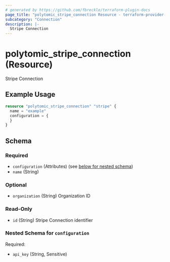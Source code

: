 ```yaml
---
# generated by https://github.com/fbreckle/terraform-plugin-docs
page_title: "polytomic_stripe_connection Resource - terraform-provider-polytomic"
subcategory: "Connection"
description: |-
  Stripe Connection
---
```


# polytomic_stripe_connection (Resource)

Stripe Connection

## Example Usage

```terraform
resource "polytomic_stripe_connection" "stripe" {
  name = "example"
  configuration = {
  }
}
```

<!-- schema generated by tfplugindocs -->
## Schema

### Required

- `configuration` (Attributes) (see [below for nested schema](#nestedatt--configuration))
- `name` (String)

### Optional

- `organization` (String) Organization ID

### Read-Only

- `id` (String) Stripe Connection identifier

<a id="nestedatt--configuration"></a>
### Nested Schema for `configuration`

Required:

- `api_key` (String, Sensitive)


